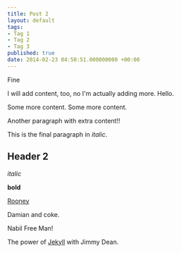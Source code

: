 ```yaml
---
title: Post 2
layout: default
tags:
- Tag 1
- Tag 2
- Tag 3
published: true
date: 2014-02-23 04:50:51.000000000 +00:00
---
```

Fine

I will add content, too, no I'm actually adding more. Hello.

Some more content. Some more content.

Another paragraph with extra content!!

This is the final paragraph in *italic*.

## Header 2

*italic*

**bold**

[Rooney](http://waynerooney.com)

Damian and coke. 

Nabil Free Man!

The power of [Jekyll](http://jekyllrb.com) with Jimmy Dean.
